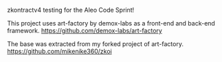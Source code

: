 zkontractv4 testing for the Aleo Code Sprint!

This project uses art-factory by demox-labs as a front-end and back-end framework. https://github.com/demox-labs/art-factory

The base was extracted from my forked project of art-factory. https://github.com/mikenike360/zkoi